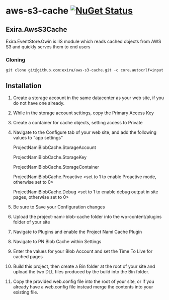# aws-s3-cache [![NuGet Status](http://img.shields.io/nuget/v/Exira.AwsS3Cache.svg?style=flat)](https://www.nuget.org/packages/Exira.AwsS3Cache/)

## Exira.AwsS3Cache

Exira.EventStore.Owin is IIS module which reads cached objects from AWS S3 and quickly serves them to end users

### Cloning

```git clone git@github.com:exira/aws-s3-cache.git -c core.autocrlf=input```

## Installation

1)	Create a storage account in the same datacenter as your web site, if you do not have one already.

2)	While in the storage account settings, copy the Primary Access Key

3)	Create a container for cache objects, setting access to Private

4)	Navigate to the Configure tab of your web site, and add the following values to "app settings"

	ProjectNamiBlobCache.StorageAccount		<your storage account name>
	
	ProjectNamiBlobCache.StorageKey			<your storage account Primary Access Key>
	
	ProjectNamiBlobCache.StorageContainer	<your cache container in your storage account>
	
	ProjectNamiBlobCache.Proactive			<set to 1 to enable Proactive mode, otherwise set to 0>
	
	ProjectNamiBlobCache.Debug				<set to 1 to enable debug output in site pages, otherwise set to 0>
	
5)	Be sure to Save your Configuration changes

6)	Upload the project-nami-blob-cache folder into the wp-content/plugins folder of your site

7)	Navigate to Plugins and enable the Project Nami Cache Plugin

8)	Navigate to PN Blob Cache within Settings

9)	Enter the values for your Blob Account and set the Time To Live for cached pages

10)	Build this project, then create a Bin folder at the root of your site and upload the two DLL files produced by the build into the Bin folder.

11)	Copy the provided web.config file into the root of your site, or if you already have a web.config file instead merge the contents into your existing file.


